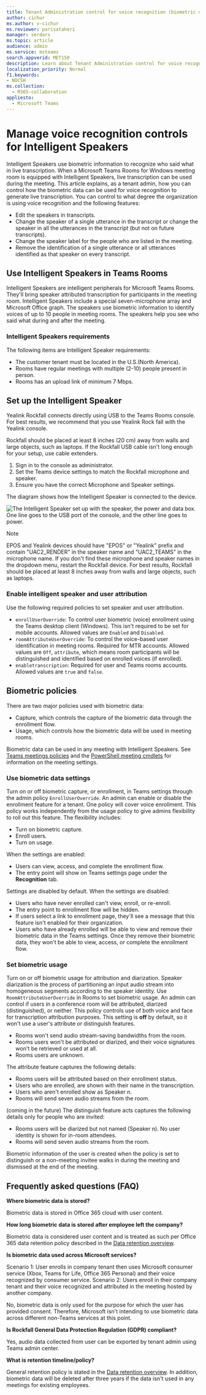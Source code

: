 ```yaml
---
title: Tenant Administration control for voice recognition (biometric data) in Teams Rooms 
author: cichur
ms.author: v-cichur
ms.reviewer: parisataheri
manager: serdars
ms.topic: article
audience: admin
ms.service: msteams
search.appverid: MET150
description: Learn about Tenant Administration control for voice recognition (biometric data) in Teams meeting rooms.
localization_priority: Normal
f1.keywords:
- NOCSH
ms.collection: 
  - M365-collaboration
appliesto: 
  - Microsoft Teams
---
```


# Manage voice recognition controls for Intelligent Speakers

Intelligent Speakers use biometric information to recognize who said what in live transcription. When a Microsoft Teams Rooms for Windows meeting room is equipped with Intelligent Speakers, live transcription can be used during the meeting. This article explains, as a tenant admin, how you can control how the biometric data can be used for voice recognition to generate live transcription. You can control to what degree the organization is using voice recognition and the following features:

- Edit the speakers in transcripts.
- Change the speaker of a single utterance in the transcript or change the speaker in all the utterances in the transcript (but not on future transcripts).
- Change the speaker label for the people who are listed in the meeting.
- Remove the identification of a single utterance or all utterances identified as that speaker on every transcript.

## Use Intelligent Speakers in Teams Rooms

Intelligent Speakers are intelligent peripherals for Microsoft Teams Rooms. They'll bring speaker attributed transcription for participants in the meeting room. Intelligent Speakers include a special seven-microphone array and Microsoft Office graph. The speakers use biometric information to identify voices of up to 10 people in meeting rooms. The speakers help you see who said what during and after the meeting.

### Intelligent Speakers requirements

The following items are Intelligent Speaker requirements:

- The customer tenant must be located in the U.S.(North America).
- Rooms have regular meetings with multiple (2-10) people present in person.
- Rooms has an upload link of minimum 7 Mbps.

## Set up the Intelligent Speaker

Yealink Rockfall connects directly using USB to the Teams Rooms console. For best results, we recommend that you use Yealink Rock fall with the Yealink console.

Rockfall should be placed at least 8 inches (20 cm) away from walls and large objects, such as laptops. If the Rockfall USB cable isn't long enough for your setup, use cable extenders.

1. Sign in to the console as administrator.
2. Set the Teams device settings to match the Rockfall microphone and speaker.
3. Ensure you have the correct Microphone and Speaker settings.

The diagram shows how the Intelligent Speaker is connected to the device.

   ![The Intelligent Speaker set up with the speaker, the power and data box. One line goes to the USB port of the console, and the other line goes to power. ](../media/intelligent-speakers.png)

> [!Note]
> EPOS and Yealink devices should have "EPOS" or "Yealink" prefix and contain "UAC2_RENDER" in the speaker name and "UAC2_TEAMS" in the microphone name. If you don't find these microphone and speaker names in the dropdown menu, restart the Rockfall device. For best results, Rockfall should be placed at least 8 inches away from walls and large objects, such as laptops.

### Enable intelligent speaker and user attribution

Use the following required policies to set speaker and user attribution.

- `enrollUserOverride`: To control user biometric (voice) enrollment using the Teams desktop client (Windows). This isn't required to be set for mobile accounts. Allowed values are `Enabled` and `Disabled`.
- `roomAttributeUserOverride`: To control the voice-based user identification in meeting rooms. Required for MTR accounts. Allowed values are `Off`, `attribute`, which means room participants will be distinguished and identified based on enrolled voices (if enrolled).
- `enabletranscription`: Required for user and Teams rooms accounts. Allowed values are `true` and `false`.

## Biometric policies

There are two major policies used with biometric data:

- Capture, which controls the capture of the biometric data through the enrollment flow.
- Usage, which controls how the biometric data will be used in meeting rooms.

Biometric data can be used in any meeting with Intelligent Speakers. See [Teams meetings policies](../meeting-policies-in-teams.md) and the [PowerShell meeting cmdlets](https://docs.microsoft.com/powershell/module/skype/set-csteamsmeetingpolicy?view=skype-ps) for information on the meeting settings.

### Use biometric data settings

Turn on or off biometric capture, or enrollment, in Teams settings through the admin policy `EnrollUserOverride`. An admin can enable or disable the enrollment feature for a tenant. One policy will cover voice enrollment. This policy works independently from the usage policy to give admins flexibility to roll out this feature. The flexibility includes:

- Turn on biometric capture.
- Enroll users.
- Turn on usage.

When the settings are enabled:

- Users can view, access, and complete the enrollment flow.
- The entry point will show on Teams settings page under the **Recognition** tab.  

Settings are disabled by default. When the settings are disabled:

- Users who have never enrolled can't view, enroll, or re-enroll.
- The entry point to enrollment flow will be hidden.
- If users select a link to enrollment page, they'll see a message that this feature isn't enabled for their organization.  
- Users who have already enrolled will be able to view and remove their biometric data in the Teams settings. Once they remove their biometric data, they won't be able to view, access, or complete the enrollment flow.  

### Set biometric usage

Turn on or off biometric usage for attribution and diarization. Speaker diarization is the process of partitioning an input audio stream into homogeneous segments according to the speaker identity. Use `RoomAttributeUserOverride` in Rooms to set biometric usage. An admin can control if users in a conference room will be attributed, diarized (distinguished), or neither. This policy controls use of both voice and face for transcription attribution purposes. This setting is **off** by default, so it won't use a user's attribute or distinguish features.

- Rooms won't send audio stream-saving bandwidths from the room.  
- Rooms users won't be attributed or diarized, and their voice signatures won't be retrieved or used at all.
- Rooms users are unknown.  

The attribute feature captures the following details:

- Rooms users will be attributed based on their enrollment status.
- Users who are enrolled, are shown with their name in the transcription.  
- Users who aren't enrolled show as Speaker n.
- Rooms will send seven audio streams from the room.

(coming in the future) The distinguish feature acts captures the following details only for people who are invited:

- Rooms users will be diarized but not named (Speaker n). No user identity is shown for in-room attendees.
- Rooms will send seven audio streams from the room.

Biometric information of the user is created when the policy is set to distinguish or a non-meeting invitee walks in during the meeting and dismissed at the end of the meeting.

## Frequently asked questions (FAQ)

**Where biometric data is stored?**

Biometric data is stored in Office 365 cloud with user content.

**How long biometric data is stored after employee left the company?**

Biometric data is considered user content and is treated as such per Office 365 data retention policy described in the [Data retention overview](https://docs.microsoft.com/compliance/assurance/assurance-data-retention-deletion-and-destruction-overview).

**Is biometric data used across Microsoft services?**

Scenario 1: User enrolls in company tenant then uses Microsoft consumer service (Xbox, Teams for Life, Office 365 Personal) and their voice recognized by consumer service.
Scenario 2:  Users enroll in their company tenant and their voice recognized and attributed in the meeting hosted by another company.

No, biometric data is only used for the purpose for which the user has provided consent. Therefore, Microsoft isn't intending to use biometric data across different non-Teams services at this point.

**Is Rockfall General Data Protection Regulation (GDPR) compliant?**

Yes, audio data collected from user can be exported by tenant admin using Teams admin center.

**What is retention timeline/policy?**

General retention policy is stated in the [Data retention overview](https://docs.microsoft.com/compliance/assurance/assurance-data-retention-deletion-and-destruction-overview). In addition, biometric data will be deleted after three years if the data isn't used in any meetings for existing employees.
